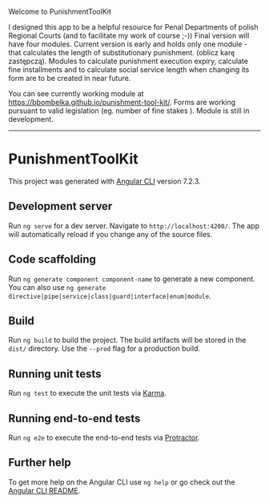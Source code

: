 
Welcome to PunishmentToolKit

I designed this app to be a helpful resource for Penal Departments of polish Regional Courts (and to facilitate my work of course ;-))
Final version will have four modules. Current version is early and holds only one module - that calculates the length of substitutionary punishment. (oblicz karę zastępczą). Modules to calculate punishment execution expiry, calculate fine installments and to calculate social service length when changing its form are to be created in near future. 

You can see currently working module at https://bbombelka.github.io/punishment-tool-kit/. Forms are working pursuant to valid legislation (eg. number of fine stakes ). Module is still in development.


-- - - -
# PunishmentToolKit

This project was generated with [Angular CLI](https://github.com/angular/angular-cli) version 7.2.3.

## Development server

Run `ng serve` for a dev server. Navigate to `http://localhost:4200/`. The app will automatically reload if you change any of the source files.

## Code scaffolding

Run `ng generate component component-name` to generate a new component. You can also use `ng generate directive|pipe|service|class|guard|interface|enum|module`.

## Build

Run `ng build` to build the project. The build artifacts will be stored in the `dist/` directory. Use the `--prod` flag for a production build.

## Running unit tests

Run `ng test` to execute the unit tests via [Karma](https://karma-runner.github.io).

## Running end-to-end tests

Run `ng e2e` to execute the end-to-end tests via [Protractor](http://www.protractortest.org/).

## Further help

To get more help on the Angular CLI use `ng help` or go check out the [Angular CLI README](https://github.com/angular/angular-cli/blob/master/README.md).
